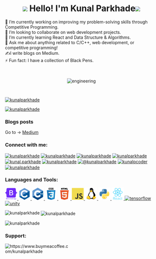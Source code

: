 <h1 align="center"><img src="https://emojis.slackmojis.com/emojis/images/1531849430/4246/blob-sunglasses.gif?1531849430" width="30"/> Hello! I'm Kunal Parkhade<img src="https://media.giphy.com/media/12oufCB0MyZ1Go/giphy.gif" width="50"></h1>
🔭 I’m currently working on improving my problem-solving skills through Competitive Programming.<br>👯 I’m looking to collaborate on web development projects.<br>🌱 I’m currently learning React and Data Structure & Algorithms.<br>💬 Ask me about anything related to C/C++, web development, or competitive programming!<br>✍️I write blogs on Medium.<br>⚡ Fun fact: I have a collection of Black Pens.<be>

<br><p align="center">
  <img src="https://github.com/KunalParkhade/KunalParkhade/assets/113717557/12a58343-b157-48ba-92f6-9236c0138626" alt="engineering">
</p>


<br><p align="left"> <a href="https://github.com/ryo-ma/github-profile-trophy"><img src="https://github-profile-trophy.vercel.app/?username=kunalparkhade" alt="kunalparkhade" /></a> </p>

<p align="left"> <a href="https://twitter.com/kunalparkhade" target="blank"><img src="https://img.shields.io/twitter/follow/kunalparkhade?logo=twitter&style=for-the-badge" alt="kunalparkhade" /></a> </p>

### Blogs posts
<!-- BLOG-POST-LIST:START -->
Go to -> [Medium](https://medium.com/@kunalparkhade)
<!-- BLOG-POST-LIST:END -->

<h3 align="left">Connect with me:</h3>
<p align="left">
<a href="https://dev.to/kunalparkhade" target="blank"><img align="center" src="https://raw.githubusercontent.com/rahuldkjain/github-profile-readme-generator/master/src/images/icons/Social/devto.svg" alt="kunalparkhade" height="30" width="40" /></a>
<a href="https://twitter.com/kunalparkhade" target="blank"><img align="center" src="https://raw.githubusercontent.com/rahuldkjain/github-profile-readme-generator/master/src/images/icons/Social/twitter.svg" alt="kunalparkhade" height="30" width="40" /></a>
<a href="https://www.linkedin.com/in/kunal-parkhade" target="blank"><img align="center" src="https://raw.githubusercontent.com/rahuldkjain/github-profile-readme-generator/master/src/images/icons/Social/linked-in-alt.svg" alt="kunalparkhade" height="30" width="40" /></a>
<a href="https://www.kaggle.com/kunalparkhade" target="blank"><img align="center" src="https://raw.githubusercontent.com/rahuldkjain/github-profile-readme-generator/master/src/images/icons/Social/kaggle.svg" alt="kunalparkhade" height="30" width="40" /></a>
<a href="https://fb.com/kunal.parkhade" target="blank"><img align="center" src="https://raw.githubusercontent.com/rahuldkjain/github-profile-readme-generator/master/src/images/icons/Social/facebook.svg" alt="kunal.parkhade" height="30" width="40" /></a>
<a href="https://www.instagram.com/kparkhade" target="blank"><img align="center" src="https://raw.githubusercontent.com/rahuldkjain/github-profile-readme-generator/master/src/images/icons/Social/instagram.svg" alt="kunalparkhade" height="30" width="40" /></a>
<a href="https://medium.com/@kunalparkhade" target="blank"><img align="center" src="https://raw.githubusercontent.com/rahuldkjain/github-profile-readme-generator/master/src/images/icons/Social/medium.svg" alt="@kunalparkhade" height="30" width="40" /></a>
<a href="https://www.codechef.com/users/kunalpcoder" target="blank"><img align="center" src="https://cdn.jsdelivr.net/npm/simple-icons@3.1.0/icons/codechef.svg" alt="kunalpcoder" height="30" width="40" /></a>
<a href="https://leetcode.com/kunalparkhade" target="blank"><img align="center" src="https://raw.githubusercontent.com/rahuldkjain/github-profile-readme-generator/master/src/images/icons/Social/leet-code.svg" alt="kunalparkhade" height="30" width="40" /></a>
</p>

<h3 align="left">Languages and Tools:</h3>
<p align="left"> <a href="https://getbootstrap.com" target="_blank" rel="noreferrer"> <img src="https://raw.githubusercontent.com/devicons/devicon/master/icons/bootstrap/bootstrap-plain-wordmark.svg" alt="bootstrap" width="40" height="40"/> </a> <a href="https://www.cprogramming.com/" target="_blank" rel="noreferrer"> <img src="https://raw.githubusercontent.com/devicons/devicon/master/icons/c/c-original.svg" alt="c" width="40" height="40"/> </a> <a href="https://www.w3schools.com/cpp/" target="_blank" rel="noreferrer"> <img src="https://raw.githubusercontent.com/devicons/devicon/master/icons/cplusplus/cplusplus-original.svg" alt="cplusplus" width="40" height="40"/> </a> <a href="https://www.w3schools.com/css/" target="_blank" rel="noreferrer"> <img src="https://raw.githubusercontent.com/devicons/devicon/master/icons/css3/css3-original-wordmark.svg" alt="css3" width="40" height="40"/> </a> <a href="https://www.w3.org/html/" target="_blank" rel="noreferrer"> <img src="https://raw.githubusercontent.com/devicons/devicon/master/icons/html5/html5-original-wordmark.svg" alt="html5" width="40" height="40"/> </a> <a href="https://developer.mozilla.org/en-US/docs/Web/JavaScript" target="_blank" rel="noreferrer"> <img src="https://raw.githubusercontent.com/devicons/devicon/master/icons/javascript/javascript-original.svg" alt="javascript" width="40" height="40"/> </a> <a href="https://www.linux.org/" target="_blank" rel="noreferrer"> <img src="https://raw.githubusercontent.com/devicons/devicon/master/icons/linux/linux-original.svg" alt="linux" width="40" height="40"/> </a> <a href="https://www.python.org" target="_blank" rel="noreferrer"> <img src="https://raw.githubusercontent.com/devicons/devicon/master/icons/python/python-original.svg" alt="python" width="40" height="40"/> </a> <a href="https://reactjs.org/" target="_blank" rel="noreferrer"> <img src="https://raw.githubusercontent.com/devicons/devicon/master/icons/react/react-original-wordmark.svg" alt="react" width="40" height="40"/> </a> <a href="https://www.tensorflow.org" target="_blank" rel="noreferrer"> <img src="https://www.vectorlogo.zone/logos/tensorflow/tensorflow-icon.svg" alt="tensorflow" width="40" height="40"/> </a> <a href="https://unity.com/" target="_blank" rel="noreferrer"> <img src="https://www.vectorlogo.zone/logos/unity3d/unity3d-icon.svg" alt="unity" width="40" height="40"/> </a> </p>



<p><img align="left" src="https://github-readme-stats.vercel.app/api/top-langs?username=kunalparkhade&show_icons=true&locale=en&layout=compact" alt="kunalparkhade" /></p>

<p>&nbsp;<img align="center" src="https://github-readme-stats.vercel.app/api?username=kunalparkhade&show_icons=true&locale=en" alt="kunalparkhade" /></p>

<p><img align="center" src="https://github-readme-streak-stats.herokuapp.com/?user=kunalparkhade&" alt="kunalparkhade" /></p>


<h3 align="left">Support:</h3>
<p><a href="https://www.buymeacoffee.com/kunalparkhade"> <img align="left" src="https://cdn.buymeacoffee.com/buttons/v2/default-yellow.png" height="50" width="210" alt="https://www.buymeacoffee.com/kunalparkhade" /></a></p><br><br>
